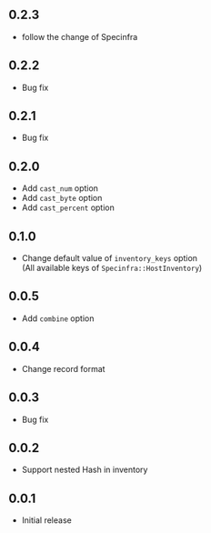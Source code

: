 ## 0.2.3

* follow the change of Specinfra

## 0.2.2

* Bug fix

## 0.2.1

* Bug fix

## 0.2.0

* Add `cast_num` option
* Add `cast_byte` option
* Add `cast_percent` option

## 0.1.0

* Change default value of `inventory_keys` option  
(All available keys of `Specinfra::HostInventory`)

## 0.0.5

* Add `combine` option

## 0.0.4

* Change record format

## 0.0.3

* Bug fix

## 0.0.2

* Support nested Hash in inventory

## 0.0.1

* Initial release
